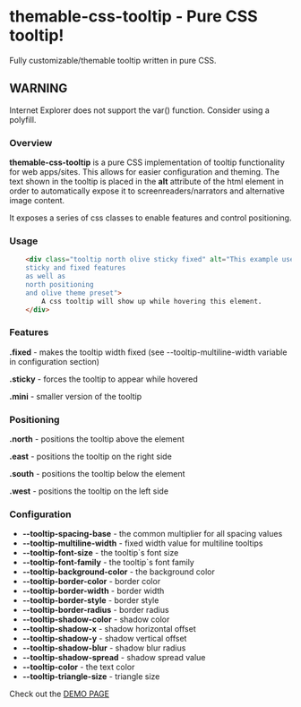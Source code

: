 # themable-css-tooltip - Pure CSS tooltip!
Fully customizable/themable tooltip written in pure CSS.

## WARNING
Internet Explorer does not support the var() function. Consider using a polyfill.

### Overview
**themable-css-tooltip** is a pure CSS implementation of tooltip functionality for web apps/sites.
This allows for easier configuration and theming.
The text shown in the tooltip is placed in the **alt** attribute of the html element in order to automatically expose it to screenreaders/narrators and alternative image content.

It exposes a series of css classes to enable features and control positioning.

### Usage
```html
    <div class="tooltip north olive sticky fixed" alt="This example uses the:
    sticky and fixed features
    as well as
    north positioning
    and olive theme preset">
        A css tooltip will show up while hovering this element.
    </div>
```
### Features

**.fixed** - makes the tooltip width fixed (see --tooltip-multiline-width variable in configuration section)

**.sticky** - forces the tooltip to appear while hovered

**.mini** - smaller version of the tooltip

### Positioning
**.north** - positions the tooltip above the element

**.east** - positions the tooltip on the right side

**.south** - positions the tooltip below the element

**.west** - positions the tooltip on the left side

### Configuration
* **--tooltip-spacing-base** - the common multiplier for all spacing values
* **--tooltip-multiline-width** - fixed width value for multiline tooltips
* **--tooltip-font-size** - the tooltip`s font size
* **--tooltip-font-family** - the tooltip`s font family
* **--tooltip-background-color** - the background color
* **--tooltip-border-color** - border color
* **--tooltip-border-width** - border width
* **--tooltip-border-style** - border style
* **--tooltip-border-radius** - border radius
* **--tooltip-shadow-color** - shadow color
* **--tooltip-shadow-x** - shadow horizontal offset
* **--tooltip-shadow-y** - shadow vertical offset
* **--tooltip-shadow-blur** - shadow blur radius
* **--tooltip-shadow-spread** - shadow spread value
* **--tooltip-color** - the text color
* **--tooltip-triangle-size** - triangle size

Check out the [DEMO PAGE](https://skripatch.github.io/themable-css-tooltip/)